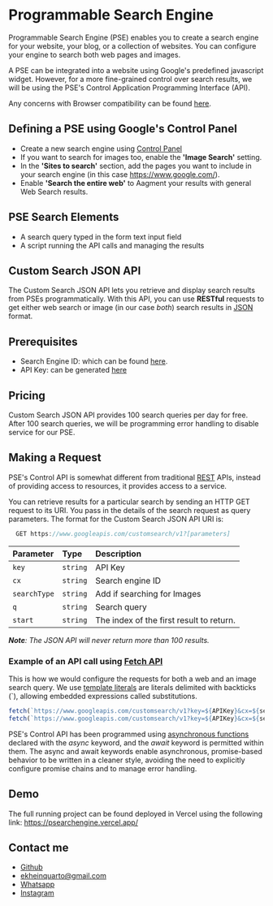 
# Programmable Search Engine

Programmable Search Engine (PSE) enables you to create a search engine for your website, your blog, or a collection of websites. You can configure your engine to search both web pages and images.

A PSE can be integrated into a website using Google's predefined javascript widget. However, for a more fine-grained control over search results, we will be using the PSE's Control Application Programming Interface (API).

Any concerns with Browser compatibility can be found [here](https://support.google.com/programmable-search/answer/4542173).

## Defining a PSE using Google's Control Panel
* Create a new search engine using [Control Panel](https://programmablesearchengine.google.com/create/new)
* If you want to search for images too, enable the **'Image Search'** setting.
* In the **'Sites to search'** section, add the pages you want to include in your search engine (in this case https://www.google.com/).
* Enable **'Search the entire web'** to Aagment your results with general Web Search results.

## PSE Search Elements
* A search query typed in the form text input field
* A script running the API calls and managing the results

## Custom Search JSON API 
The Custom Search JSON API lets you retrieve and display search results from PSEs programmatically. With this API, you can use **RESTful** requests to get either web search or image (in our case *both*) search results in [JSON](https://developers.google.com/custom-search/docs/glossary#json) format.

## Prerequisites
* Search Engine ID: which can be found [here](https://programmablesearchengine.google.com/cse/all).
* API Key: can be generated [here](https://developers.google.com/custom-search/v1/overview#api_key)

## Pricing
Custom Search JSON API provides 100 search queries per day for free. After 100 search queries, we will be programming error handling to disable service for our PSE.

## Making a Request
PSE's Control API is somewhat different from traditional [REST](http://en.wikipedia.org/wiki/Representational_State_Transfer) APIs, instead of providing access to resources, it provides access to a service.

You can retrieve results for a particular search by sending an HTTP GET request to its URI. You pass in the details of the search request as query parameters. The format for the Custom Search JSON API URI is:

```javascript
  GET https://www.googleapis.com/customsearch/v1?[parameters]
```

| Parameter | Type     | Description                |
| :-------- | :------- | :------------------------- |
| `key` | `string` | API Key |
| `cx` | `string` | Search engine ID  |
| `searchType` | `string` | Add if searching for Images|
| `q` | `string` | Search query |
| `start` | `string` | The index of the first result to return. |

***Note**: The JSON API will never return more than 100 results.*

### Example of an API call using [Fetch API](https://developer.mozilla.org/en-US/docs/Web/API/Fetch_API)
This is how we would configure the requests for both a web and an image search query. We use [template literals](https://developer.mozilla.org/en-US/docs/Web/JavaScript/Reference/Template_literals) are literals delimited with backticks (`), allowing embedded expressions called substitutions.
```javascript
fetch(`https://www.googleapis.com/customsearch/v1?key=${APIKey}&cx=${searchEngineId}&q=${searchQuery}&start=${webStartIndex}`)
fetch(`https://www.googleapis.com/customsearch/v1?key=${APIKey}&cx=${searchEngineId}&searchType=image&q=${searchQuery}&start=${imageStartIndex}`)
```
PSE's Control API has been programmed using [asynchronous functions](https://developer.mozilla.org/en-US/docs/Learn/JavaScript/Asynchronous/Async_await) declared with the *async* keyword, and the *await* keyword is permitted within them. The async and await keywords enable asynchronous, promise-based behavior to be written in a cleaner style, avoiding the need to explicitly configure promise chains and to manage error handling.

## Demo

The full running project can be found deployed in Vercel using the following link: https://psearchengine.vercel.app/
  
## Contact me

* [Github](https://github.com/ekqt)
* [ekheinquarto@gmail.com](mailto:ekheinquarto@gmail.com)
* [Whatsapp](https://wa.me/420608984789)
* [Instagram](https://www.instagram.com/ekheinquarto/)